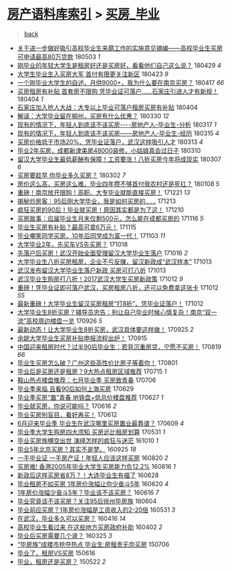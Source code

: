 [房产语料库索引](../../README.md)  > [买房_毕业](买房_毕业.md)
====
> [back](../README.md)

- [关于进一步做好吸引高校毕业生来葫工作的实施意见摘编——高校毕业生买房可申请最高80万贷款](http://jkwz.applinzi.com/ittc/7098931065605587984.html#%E5%85%B3%E4%BA%8E%E8%BF%9B%E4%B8%80%E6%AD%A5%E5%81%9A%E5%A5%BD%E5%90%B8%E5%BC%95%E9%AB%98%E6%A0%A1%E6%AF%95%E4%B8%9A%E7%94%9F%E6%9D%A5%E8%91%AB%E5%B7%A5%E4%BD%9C%E7%9A%84%E5%AE%9E%E6%96%BD%E6%84%8F%E8%A7%81%E6%91%98%E7%BC%96%E2%80%94%E2%80%94%E9%AB%98%E6%A0%A1%E6%AF%95%E4%B8%9A%E7%94%9F%E4%B9%B0%E6%88%BF%E5%8F%AF%E7%94%B3%E8%AF%B7%E6%9C%80%E9%AB%9880%E4%B8%87%E8%B4%B7%E6%AC%BE) 180503 *1* 
- [刚毕业的年轻大学生是租房好还是买房好，看看他们自己这么说？](http://jkwz.applinzi.com/ittc/7097546347647599626.html#%E5%88%9A%E6%AF%95%E4%B8%9A%E7%9A%84%E5%B9%B4%E8%BD%BB%E5%A4%A7%E5%AD%A6%E7%94%9F%E6%98%AF%E7%A7%9F%E6%88%BF%E5%A5%BD%E8%BF%98%E6%98%AF%E4%B9%B0%E6%88%BF%E5%A5%BD%EF%BC%8C%E7%9C%8B%E7%9C%8B%E4%BB%96%E4%BB%AC%E8%87%AA%E5%B7%B1%E8%BF%99%E4%B9%88%E8%AF%B4%EF%BC%9F) 180429 *4* 
- [大学生毕业生入买房大军 首付有限更关注新区](http://jkwz.applinzi.com/ittc/7095075455269078027.html#%E5%A4%A7%E5%AD%A6%E7%94%9F%E6%AF%95%E4%B8%9A%E7%94%9F%E5%85%A5%E4%B9%B0%E6%88%BF%E5%A4%A7%E5%86%9B+%E9%A6%96%E4%BB%98%E6%9C%89%E9%99%90%E6%9B%B4%E5%85%B3%E6%B3%A8%E6%96%B0%E5%8C%BA) 180423 *9* 
- [一个刚毕业大学生的自述，月供9000+，我为什么要在南京买房？](http://jkwz.applinzi.com/ittc/7093036556493521927.html#%E4%B8%80%E4%B8%AA%E5%88%9A%E6%AF%95%E4%B8%9A%E5%A4%A7%E5%AD%A6%E7%94%9F%E7%9A%84%E8%87%AA%E8%BF%B0%EF%BC%8C%E6%9C%88%E4%BE%9B9000%2B%EF%BC%8C%E6%88%91%E4%B8%BA%E4%BB%80%E4%B9%88%E8%A6%81%E5%9C%A8%E5%8D%97%E4%BA%AC%E4%B9%B0%E6%88%BF%EF%BC%9F) 180417 *66* 
- [买房租房有补贴 首套房不限购 凭毕业证可落户……石家庄引进人才有新规！](http://jkwz.applinzi.com/ittc/7088176757733852167.html#%E4%B9%B0%E6%88%BF%E7%A7%9F%E6%88%BF%E6%9C%89%E8%A1%A5%E8%B4%B4+%E9%A6%96%E5%A5%97%E6%88%BF%E4%B8%8D%E9%99%90%E8%B4%AD+%E5%87%AD%E6%AF%95%E4%B8%9A%E8%AF%81%E5%8F%AF%E8%90%BD%E6%88%B7%E2%80%A6%E2%80%A6%E7%9F%B3%E5%AE%B6%E5%BA%84%E5%BC%95%E8%BF%9B%E4%BA%BA%E6%89%8D%E6%9C%89%E6%96%B0%E8%A7%84%EF%BC%81) 180404 *1* 
- [石家庄加入抢人大战：大专以上毕业可落户租房买房有补贴](http://jkwz.applinzi.com/ittc/7088145693099426822.html#%E7%9F%B3%E5%AE%B6%E5%BA%84%E5%8A%A0%E5%85%A5%E6%8A%A2%E4%BA%BA%E5%A4%A7%E6%88%98%EF%BC%9A%E5%A4%A7%E4%B8%93%E4%BB%A5%E4%B8%8A%E6%AF%95%E4%B8%9A%E5%8F%AF%E8%90%BD%E6%88%B7%E7%A7%9F%E6%88%BF%E4%B9%B0%E6%88%BF%E6%9C%89%E8%A1%A5%E8%B4%B4) 180404  
- [解读：大学毕业留在柳州，买房有什么优惠？](http://jkwz.applinzi.com/ittc/7086344835240035344.html#%E8%A7%A3%E8%AF%BB%EF%BC%9A%E5%A4%A7%E5%AD%A6%E6%AF%95%E4%B8%9A%E7%95%99%E5%9C%A8%E6%9F%B3%E5%B7%9E%EF%BC%8C%E4%B9%B0%E6%88%BF%E6%9C%89%E4%BB%80%E4%B9%88%E4%BC%98%E6%83%A0%EF%BC%9F) 180330 *12* 
- [现有的情况下，年轻人到底该不该买房----房地产人-毕业生-分析](http://jkwz.applinzi.com/ittc/7081360622174602247.html#%E7%8E%B0%E6%9C%89%E7%9A%84%E6%83%85%E5%86%B5%E4%B8%8B%EF%BC%8C%E5%B9%B4%E8%BD%BB%E4%BA%BA%E5%88%B0%E5%BA%95%E8%AF%A5%E4%B8%8D%E8%AF%A5%E4%B9%B0%E6%88%BF----%E6%88%BF%E5%9C%B0%E4%BA%A7%E4%BA%BA-%E6%AF%95%E4%B8%9A%E7%94%9F-%E5%88%86%E6%9E%90) 180317 *1* 
- [现有的情况下，年轻人到底该不该买房——房地产人-毕业生-经历](http://jkwz.applinzi.com/ittc/7080723345400398859.html#%E7%8E%B0%E6%9C%89%E7%9A%84%E6%83%85%E5%86%B5%E4%B8%8B%EF%BC%8C%E5%B9%B4%E8%BD%BB%E4%BA%BA%E5%88%B0%E5%BA%95%E8%AF%A5%E4%B8%8D%E8%AF%A5%E4%B9%B0%E6%88%BF%E2%80%94%E2%80%94%E6%88%BF%E5%9C%B0%E4%BA%A7%E4%BA%BA-%E6%AF%95%E4%B8%9A%E7%94%9F-%E7%BB%8F%E5%8E%86) 180315 *4* 
- [买房价格低于市场20%、凭毕业证落户，武汉这样吸引人才](http://jkwz.applinzi.com/ittc/7080027372076401675.html#%E4%B9%B0%E6%88%BF%E4%BB%B7%E6%A0%BC%E4%BD%8E%E4%BA%8E%E5%B8%82%E5%9C%BA20%25%E3%80%81%E5%87%AD%E6%AF%95%E4%B8%9A%E8%AF%81%E8%90%BD%E6%88%B7%EF%BC%8C%E6%AD%A6%E6%B1%89%E8%BF%99%E6%A0%B7%E5%90%B8%E5%BC%95%E4%BA%BA%E6%89%8D) 180313 *4* 
- [毕业2年买房，成都新津美房48000装修，小姑娘真会过日子](http://jkwz.applinzi.com/ittc/7078895604581532678.html#%E6%AF%95%E4%B8%9A2%E5%B9%B4%E4%B9%B0%E6%88%BF%EF%BC%8C%E6%88%90%E9%83%BD%E6%96%B0%E6%B4%A5%E7%BE%8E%E6%88%BF48000%E8%A3%85%E4%BF%AE%EF%BC%8C%E5%B0%8F%E5%A7%91%E5%A8%98%E7%9C%9F%E4%BC%9A%E8%BF%87%E6%97%A5%E5%AD%90) 180310  
- [留汉大学毕业生最低薪酬有保障！工资要涨！八折买房今年将成现实](http://jkwz.applinzi.com/ittc/7077567588479796240.html#%E7%95%99%E6%B1%89%E5%A4%A7%E5%AD%A6%E6%AF%95%E4%B8%9A%E7%94%9F%E6%9C%80%E4%BD%8E%E8%96%AA%E9%85%AC%E6%9C%89%E4%BF%9D%E9%9A%9C%EF%BC%81%E5%B7%A5%E8%B5%84%E8%A6%81%E6%B6%A8%EF%BC%81%E5%85%AB%E6%8A%98%E4%B9%B0%E6%88%BF%E4%BB%8A%E5%B9%B4%E5%B0%86%E6%88%90%E7%8E%B0%E5%AE%9E) 180307 *6* 
- [买房要趁早 你毕业多久买房？](http://jkwz.applinzi.com/ittc/7075915563698488330.html#%E4%B9%B0%E6%88%BF%E8%A6%81%E8%B6%81%E6%97%A9+%E4%BD%A0%E6%AF%95%E4%B8%9A%E5%A4%9A%E4%B9%85%E4%B9%B0%E6%88%BF%EF%BC%9F) 180302 *7* 
- [房价这么高，买房这么难，毕业四年攒不够首付我农村还是死扛？](http://jkwz.applinzi.com/ittc/7055956535652385799.html#%E6%88%BF%E4%BB%B7%E8%BF%99%E4%B9%88%E9%AB%98%EF%BC%8C%E4%B9%B0%E6%88%BF%E8%BF%99%E4%B9%88%E9%9A%BE%EF%BC%8C%E6%AF%95%E4%B8%9A%E5%9B%9B%E5%B9%B4%E6%94%92%E4%B8%8D%E5%A4%9F%E9%A6%96%E4%BB%98%E6%88%91%E5%86%9C%E6%9D%91%E8%BF%98%E6%98%AF%E6%AD%BB%E6%89%9B%EF%BC%9F) 180108 *5* 
- [重磅！南京放开限购！高职、大专毕业就能直接买房！](http://jkwz.applinzi.com/ittc/7048535591988233233.html#%E9%87%8D%E7%A3%85%EF%BC%81%E5%8D%97%E4%BA%AC%E6%94%BE%E5%BC%80%E9%99%90%E8%B4%AD%EF%BC%81%E9%AB%98%E8%81%8C%E3%80%81%E5%A4%A7%E4%B8%93%E6%AF%95%E4%B8%9A%E5%B0%B1%E8%83%BD%E7%9B%B4%E6%8E%A5%E4%B9%B0%E6%88%BF%EF%BC%81) 171221 *13* 
- [揭秘炒房客｜95后刚大学毕业，我是如何买房的……](http://jkwz.applinzi.com/ittc/7046403447685907472.html#%E6%8F%AD%E7%A7%98%E7%82%92%E6%88%BF%E5%AE%A2%EF%BD%9C95%E5%90%8E%E5%88%9A%E5%A4%A7%E5%AD%A6%E6%AF%95%E4%B8%9A%EF%BC%8C%E6%88%91%E6%98%AF%E5%A6%82%E4%BD%95%E4%B9%B0%E6%88%BF%E7%9A%84%E2%80%A6%E2%80%A6) 171213  
- [疯狂买房的90后！毕业就买房！原因其实都是为了这！](http://jkwz.applinzi.com/ittc/7045542617775866897.html#%E7%96%AF%E7%8B%82%E4%B9%B0%E6%88%BF%E7%9A%8490%E5%90%8E%EF%BC%81%E6%AF%95%E4%B8%9A%E5%B0%B1%E4%B9%B0%E6%88%BF%EF%BC%81%E5%8E%9F%E5%9B%A0%E5%85%B6%E5%AE%9E%E9%83%BD%E6%98%AF%E4%B8%BA%E4%BA%86%E8%BF%99%EF%BC%81) 171210  
- [买房故事：应届毕业生月末仅剩500元，怎么能在成都买房的](http://jkwz.applinzi.com/ittc/7036323212122653713.html#%E4%B9%B0%E6%88%BF%E6%95%85%E4%BA%8B%EF%BC%9A%E5%BA%94%E5%B1%8A%E6%AF%95%E4%B8%9A%E7%94%9F%E6%9C%88%E6%9C%AB%E4%BB%85%E5%89%A9500%E5%85%83%EF%BC%8C%E6%80%8E%E4%B9%88%E8%83%BD%E5%9C%A8%E6%88%90%E9%83%BD%E4%B9%B0%E6%88%BF%E7%9A%84) 171116 *5* 
- [毕业生买房有补贴？最高可拿6万元！](http://jkwz.applinzi.com/ittc/7036163582511809553.html#%E6%AF%95%E4%B8%9A%E7%94%9F%E4%B9%B0%E6%88%BF%E6%9C%89%E8%A1%A5%E8%B4%B4%EF%BC%9F%E6%9C%80%E9%AB%98%E5%8F%AF%E6%8B%BF6%E4%B8%87%E5%85%83%EF%BC%81) 171115  
- [毕业嘲笑同学买房，10年后同学成为富一代！](http://jkwz.applinzi.com/ittc/7031696354173256721.html#%E6%AF%95%E4%B8%9A%E5%98%B2%E7%AC%91%E5%90%8C%E5%AD%A6%E4%B9%B0%E6%88%BF%EF%BC%8C10%E5%B9%B4%E5%90%8E%E5%90%8C%E5%AD%A6%E6%88%90%E4%B8%BA%E5%AF%8C%E4%B8%80%E4%BB%A3%EF%BC%81) 171103 *11* 
- [大学毕业2年，先买车VS先买房？](http://jkwz.applinzi.com/ittc/7025909108832732177.html#%E5%A4%A7%E5%AD%A6%E6%AF%95%E4%B8%9A2%E5%B9%B4%EF%BC%8C%E5%85%88%E4%B9%B0%E8%BD%A6VS%E5%85%88%E4%B9%B0%E6%88%BF%EF%BC%9F) 171018  
- [先落户后买房！武汉开始全面受理留汉大学毕业生落户](http://jkwz.applinzi.com/ittc/7024988107055825937.html#%E5%85%88%E8%90%BD%E6%88%B7%E5%90%8E%E4%B9%B0%E6%88%BF%EF%BC%81%E6%AD%A6%E6%B1%89%E5%BC%80%E5%A7%8B%E5%85%A8%E9%9D%A2%E5%8F%97%E7%90%86%E7%95%99%E6%B1%89%E5%A4%A7%E5%AD%A6%E6%AF%95%E4%B8%9A%E7%94%9F%E8%90%BD%E6%88%B7) 171016 *2* 
- [大学毕业生八折买房租房，企业不亏反赚，留汉新政成“武汉样本”](http://jkwz.applinzi.com/ittc/7024066097639326737.html#%E5%A4%A7%E5%AD%A6%E6%AF%95%E4%B8%9A%E7%94%9F%E5%85%AB%E6%8A%98%E4%B9%B0%E6%88%BF%E7%A7%9F%E6%88%BF%EF%BC%8C%E4%BC%81%E4%B8%9A%E4%B8%8D%E4%BA%8F%E5%8F%8D%E8%B5%9A%EF%BC%8C%E7%95%99%E6%B1%89%E6%96%B0%E6%94%BF%E6%88%90%E2%80%9C%E6%AD%A6%E6%B1%89%E6%A0%B7%E6%9C%AC%E2%80%9D) 171013  
- [武汉发布留汉大学毕业生落户新政 买房可打八折](http://jkwz.applinzi.com/ittc/7023889501443851280.html#%E6%AD%A6%E6%B1%89%E5%8F%91%E5%B8%83%E7%95%99%E6%B1%89%E5%A4%A7%E5%AD%A6%E6%AF%95%E4%B8%9A%E7%94%9F%E8%90%BD%E6%88%B7%E6%96%B0%E6%94%BF+%E4%B9%B0%E6%88%BF%E5%8F%AF%E6%89%93%E5%85%AB%E6%8A%98) 171013  
- [武汉毕业生购房打八折！2017武汉大学生买房新政策](http://jkwz.applinzi.com/ittc/7023624036398138384.html#%E6%AD%A6%E6%B1%89%E6%AF%95%E4%B8%9A%E7%94%9F%E8%B4%AD%E6%88%BF%E6%89%93%E5%85%AB%E6%8A%98%EF%BC%812017%E6%AD%A6%E6%B1%89%E5%A4%A7%E5%AD%A6%E7%94%9F%E4%B9%B0%E6%88%BF%E6%96%B0%E6%94%BF%E7%AD%96) 171012 *9* 
- [重磅！凭毕业证即可落户武汉，买房租房八折，还可以免费拿这张卡](http://jkwz.applinzi.com/ittc/7023507975023625232.html#%E9%87%8D%E7%A3%85%EF%BC%81%E5%87%AD%E6%AF%95%E4%B8%9A%E8%AF%81%E5%8D%B3%E5%8F%AF%E8%90%BD%E6%88%B7%E6%AD%A6%E6%B1%89%EF%BC%8C%E4%B9%B0%E6%88%BF%E7%A7%9F%E6%88%BF%E5%85%AB%E6%8A%98%EF%BC%8C%E8%BF%98%E5%8F%AF%E4%BB%A5%E5%85%8D%E8%B4%B9%E6%8B%BF%E8%BF%99%E5%BC%A0%E5%8D%A1) 171012 *55* 
- [最新重磅！大学毕业生留汉买房租房“打8折”、凭毕业证落户！](http://jkwz.applinzi.com/ittc/7023479171899196432.html#%E6%9C%80%E6%96%B0%E9%87%8D%E7%A3%85%EF%BC%81%E5%A4%A7%E5%AD%A6%E6%AF%95%E4%B8%9A%E7%94%9F%E7%95%99%E6%B1%89%E4%B9%B0%E6%88%BF%E7%A7%9F%E6%88%BF%E2%80%9C%E6%89%938%E6%8A%98%E2%80%9D%E3%80%81%E5%87%AD%E6%AF%95%E4%B8%9A%E8%AF%81%E8%90%BD%E6%88%B7%EF%BC%81) 171012  
- [大学毕业生8折买房？辅导员忠告：别让自己毕业时候心情复杂！南京“双一流”高校周边楼盘一览](http://jkwz.applinzi.com/ittc/7017748814109344784.html#%E5%A4%A7%E5%AD%A6%E6%AF%95%E4%B8%9A%E7%94%9F8%E6%8A%98%E4%B9%B0%E6%88%BF%EF%BC%9F%E8%BE%85%E5%AF%BC%E5%91%98%E5%BF%A0%E5%91%8A%EF%BC%9A%E5%88%AB%E8%AE%A9%E8%87%AA%E5%B7%B1%E6%AF%95%E4%B8%9A%E6%97%B6%E5%80%99%E5%BF%83%E6%83%85%E5%A4%8D%E6%9D%82%EF%BC%81%E5%8D%97%E4%BA%AC%E2%80%9C%E5%8F%8C%E4%B8%80%E6%B5%81%E2%80%9D%E9%AB%98%E6%A0%A1%E5%91%A8%E8%BE%B9%E6%A5%BC%E7%9B%98%E4%B8%80%E8%A7%88) 170926 *5* 
- [最新动态！让大学毕业生8折买房，武汉具体要这样做！](http://jkwz.applinzi.com/ittc/7017354068140491793.html#%E6%9C%80%E6%96%B0%E5%8A%A8%E6%80%81%EF%BC%81%E8%AE%A9%E5%A4%A7%E5%AD%A6%E6%AF%95%E4%B8%9A%E7%94%9F8%E6%8A%98%E4%B9%B0%E6%88%BF%EF%BC%8C%E6%AD%A6%E6%B1%89%E5%85%B7%E4%BD%93%E8%A6%81%E8%BF%99%E6%A0%B7%E5%81%9A%EF%BC%81) 170925 *2* 
- [余姚大学毕业生买房补贴申报流程出炉！](http://jkwz.applinzi.com/ittc/7013573484234671121.html#%E4%BD%99%E5%A7%9A%E5%A4%A7%E5%AD%A6%E6%AF%95%E4%B8%9A%E7%94%9F%E4%B9%B0%E6%88%BF%E8%A1%A5%E8%B4%B4%E7%94%B3%E6%8A%A5%E6%B5%81%E7%A8%8B%E5%87%BA%E7%82%89%EF%BC%81) 170915  
- [中国迎来租房时代？过半90后毕业生：若背沉重房贷，宁愿不买房！](http://jkwz.applinzi.com/ittc/7003443145113863184.html#%E4%B8%AD%E5%9B%BD%E8%BF%8E%E6%9D%A5%E7%A7%9F%E6%88%BF%E6%97%B6%E4%BB%A3%EF%BC%9F%E8%BF%87%E5%8D%8A90%E5%90%8E%E6%AF%95%E4%B8%9A%E7%94%9F%EF%BC%9A%E8%8B%A5%E8%83%8C%E6%B2%89%E9%87%8D%E6%88%BF%E8%B4%B7%EF%BC%8C%E5%AE%81%E6%84%BF%E4%B8%8D%E4%B9%B0%E6%88%BF%EF%BC%81) 170819 *66* 
- [毕业生买房怎么破？广州这些高性价比房子等着你！](http://jkwz.applinzi.com/ittc/6996869764704896016.html#%E6%AF%95%E4%B8%9A%E7%94%9F%E4%B9%B0%E6%88%BF%E6%80%8E%E4%B9%88%E7%A0%B4%EF%BC%9F%E5%B9%BF%E5%B7%9E%E8%BF%99%E4%BA%9B%E9%AB%98%E6%80%A7%E4%BB%B7%E6%AF%94%E6%88%BF%E5%AD%90%E7%AD%89%E7%9D%80%E4%BD%A0%EF%BC%81) 170801  
- [毕业后是买房还是租房？9大热点租房区域推荐](http://jkwz.applinzi.com/ittc/6990475990269428753.html#%E6%AF%95%E4%B8%9A%E5%90%8E%E6%98%AF%E4%B9%B0%E6%88%BF%E8%BF%98%E6%98%AF%E7%A7%9F%E6%88%BF%EF%BC%9F9%E5%A4%A7%E7%83%AD%E7%82%B9%E7%A7%9F%E6%88%BF%E5%8C%BA%E5%9F%9F%E6%8E%A8%E8%8D%90) 170715 *1* 
- [鞍山热点楼盘推荐：七月毕业季 买房致青春](http://jkwz.applinzi.com/ittc/6987192929054360592.html#%E9%9E%8D%E5%B1%B1%E7%83%AD%E7%82%B9%E6%A5%BC%E7%9B%98%E6%8E%A8%E8%8D%90%EF%BC%9A%E4%B8%83%E6%9C%88%E6%AF%95%E4%B8%9A%E5%AD%A3+%E4%B9%B0%E6%88%BF%E8%87%B4%E9%9D%92%E6%98%A5) 170706  
- [毕业季来临 且看90后如何上海买房](http://jkwz.applinzi.com/ittc/6984616732986442756.html#%E6%AF%95%E4%B8%9A%E5%AD%A3%E6%9D%A5%E4%B8%B4+%E4%B8%94%E7%9C%8B90%E5%90%8E%E5%A6%82%E4%BD%95%E4%B8%8A%E6%B5%B7%E4%B9%B0%E6%88%BF) 170629  
- [毕业季买房“置”青春 地铁盘+低总价楼盘推荐](http://jkwz.applinzi.com/ittc/6983769617305437188.html#%E6%AF%95%E4%B8%9A%E5%AD%A3%E4%B9%B0%E6%88%BF%E2%80%9C%E7%BD%AE%E2%80%9D%E9%9D%92%E6%98%A5+%E5%9C%B0%E9%93%81%E7%9B%98%2B%E4%BD%8E%E6%80%BB%E4%BB%B7%E6%A5%BC%E7%9B%98%E6%8E%A8%E8%8D%90) 170627 *1* 
- [毕业就买房，你说可能吗？](http://jkwz.applinzi.com/ittc/6979803019838227460.html#%E6%AF%95%E4%B8%9A%E5%B0%B1%E4%B9%B0%E6%88%BF%EF%BC%8C%E4%BD%A0%E8%AF%B4%E5%8F%AF%E8%83%BD%E5%90%97%EF%BC%9F) 170616 *2* 
- [毕业买房别盲目，看好再买！](http://jkwz.applinzi.com/ittc/6978314742065005572.html#%E6%AF%95%E4%B8%9A%E4%B9%B0%E6%88%BF%E5%88%AB%E7%9B%B2%E7%9B%AE%EF%BC%8C%E7%9C%8B%E5%A5%BD%E5%86%8D%E4%B9%B0%EF%BC%81) 170612  
- [6月迎来毕业季 毕业生在武汉哪里买房置业最靠谱？](http://jkwz.applinzi.com/ittc/6977102176017974276.html#6%E6%9C%88%E8%BF%8E%E6%9D%A5%E6%AF%95%E4%B8%9A%E5%AD%A3+%E6%AF%95%E4%B8%9A%E7%94%9F%E5%9C%A8%E6%AD%A6%E6%B1%89%E5%93%AA%E9%87%8C%E4%B9%B0%E6%88%BF%E7%BD%AE%E4%B8%9A%E6%9C%80%E9%9D%A0%E8%B0%B1%EF%BC%9F) 170609 *4* 
- [毕业季大学生购房四大须知 买房远比租房划算](http://jkwz.applinzi.com/ittc/6973870676568966149.html#%E6%AF%95%E4%B8%9A%E5%AD%A3%E5%A4%A7%E5%AD%A6%E7%94%9F%E8%B4%AD%E6%88%BF%E5%9B%9B%E5%A4%A7%E9%A1%BB%E7%9F%A5+%E4%B9%B0%E6%88%BF%E8%BF%9C%E6%AF%94%E7%A7%9F%E6%88%BF%E5%88%92%E7%AE%97) 170531 *1* 
- [毕业买房族横空出世 演绎怎样的疯狂与迷茫](http://jkwz.applinzi.com/ittc/6887420227406529541.html#%E6%AF%95%E4%B8%9A%E4%B9%B0%E6%88%BF%E6%97%8F%E6%A8%AA%E7%A9%BA%E5%87%BA%E4%B8%96+%E6%BC%94%E7%BB%8E%E6%80%8E%E6%A0%B7%E7%9A%84%E7%96%AF%E7%8B%82%E4%B8%8E%E8%BF%B7%E8%8C%AB) 161010 *1* 
- [毕业5年北京买房？其实不是梦。](http://jkwz.applinzi.com/ittc/6881373511267910660.html#%E6%AF%95%E4%B8%9A5%E5%B9%B4%E5%8C%97%E4%BA%AC%E4%B9%B0%E6%88%BF%EF%BC%9F%E5%85%B6%E5%AE%9E%E4%B8%8D%E6%98%AF%E6%A2%A6%E3%80%82) 160925 *18* 
- [一手毕业证 一手房产证！年轻人应该这样买房](http://jkwz.applinzi.com/ittc/6868529070131905540.html#%E4%B8%80%E6%89%8B%E6%AF%95%E4%B8%9A%E8%AF%81+%E4%B8%80%E6%89%8B%E6%88%BF%E4%BA%A7%E8%AF%81%EF%BC%81%E5%B9%B4%E8%BD%BB%E4%BA%BA%E5%BA%94%E8%AF%A5%E8%BF%99%E6%A0%B7%E4%B9%B0%E6%88%BF) 160820 *2* 
- [买房难! 香港2005年毕业大学生买房能力负12.2%](http://jkwz.applinzi.com/ittc/6866893259187684357.html#%E4%B9%B0%E6%88%BF%E9%9A%BE%21+%E9%A6%99%E6%B8%AF2005%E5%B9%B4%E6%AF%95%E4%B8%9A%E5%A4%A7%E5%AD%A6%E7%94%9F%E4%B9%B0%E6%88%BF%E8%83%BD%E5%8A%9B%E8%B4%9F12.2%25) 160816 *1* 
- [新政后这样买房省8万？！大连毕业生有福了](http://jkwz.applinzi.com/ittc/6848704574952834052.html#%E6%96%B0%E6%94%BF%E5%90%8E%E8%BF%99%E6%A0%B7%E4%B9%B0%E6%88%BF%E7%9C%818%E4%B8%87%EF%BC%9F%EF%BC%81%E5%A4%A7%E8%BF%9E%E6%AF%95%E4%B8%9A%E7%94%9F%E6%9C%89%E7%A6%8F%E4%BA%86) 160628  
- [毕业租房不如买房 1年房价涨幅让你少奋斗5年](http://jkwz.applinzi.com/ittc/6845759208078967812.html#%E6%AF%95%E4%B8%9A%E7%A7%9F%E6%88%BF%E4%B8%8D%E5%A6%82%E4%B9%B0%E6%88%BF+1%E5%B9%B4%E6%88%BF%E4%BB%B7%E6%B6%A8%E5%B9%85%E8%AE%A9%E4%BD%A0%E5%B0%91%E5%A5%8B%E6%96%975%E5%B9%B4) 160620 *4* 
- [1年房价涨幅少奋斗5年？毕业该不该买房？](http://jkwz.applinzi.com/ittc/6844248589316129796.html#1%E5%B9%B4%E6%88%BF%E4%BB%B7%E6%B6%A8%E5%B9%85%E5%B0%91%E5%A5%8B%E6%96%975%E5%B9%B4%EF%BC%9F%E6%AF%95%E4%B8%9A%E8%AF%A5%E4%B8%8D%E8%AF%A5%E4%B9%B0%E6%88%BF%EF%BC%9F) 160616 *7* 
- [毕业究竟该不该买房？关注95后徐州毕房族](http://jkwz.applinzi.com/ittc/6839914520214242309.html#%E6%AF%95%E4%B8%9A%E7%A9%B6%E7%AB%9F%E8%AF%A5%E4%B8%8D%E8%AF%A5%E4%B9%B0%E6%88%BF%EF%BC%9F%E5%85%B3%E6%B3%A895%E5%90%8E%E5%BE%90%E5%B7%9E%E6%AF%95%E6%88%BF%E6%97%8F) 160604  
- [毕业前应买房？1年房价涨幅是工资收入的2-20倍](http://jkwz.applinzi.com/ittc/6838307061896840196.html#%E6%AF%95%E4%B8%9A%E5%89%8D%E5%BA%94%E4%B9%B0%E6%88%BF%EF%BC%9F1%E5%B9%B4%E6%88%BF%E4%BB%B7%E6%B6%A8%E5%B9%85%E6%98%AF%E5%B7%A5%E8%B5%84%E6%94%B6%E5%85%A5%E7%9A%842-20%E5%80%8D) 160531 *3* 
- [在武汉，毕业多久可以买房？](http://jkwz.applinzi.com/ittc/6821660636001862661.html#%E5%9C%A8%E6%AD%A6%E6%B1%89%EF%BC%8C%E6%AF%95%E4%B8%9A%E5%A4%9A%E4%B9%85%E5%8F%AF%E4%BB%A5%E4%B9%B0%E6%88%BF%EF%BC%9F) 160416 *14* 
- [高校毕业生看过来 在这些地方买房政府补助](http://jkwz.applinzi.com/ittc/6816433749000455172.html#%E9%AB%98%E6%A0%A1%E6%AF%95%E4%B8%9A%E7%94%9F%E7%9C%8B%E8%BF%87%E6%9D%A5+%E5%9C%A8%E8%BF%99%E4%BA%9B%E5%9C%B0%E6%96%B9%E4%B9%B0%E6%88%BF%E6%94%BF%E5%BA%9C%E8%A1%A5%E5%8A%A9) 160402 *2* 
- [毕业后买房需要几个肾？](http://jkwz.applinzi.com/ittc/6813449071180121093.html#%E6%AF%95%E4%B8%9A%E5%90%8E%E4%B9%B0%E6%88%BF%E9%9C%80%E8%A6%81%E5%87%A0%E4%B8%AA%E8%82%BE%EF%BC%9F) 160325 *3* 
- [“毕房族”成楼市抢夺热点 毕业生:房租贵无奈买房](http://jkwz.applinzi.com/ittc/547650611427989549.html#%E2%80%9C%E6%AF%95%E6%88%BF%E6%97%8F%E2%80%9D%E6%88%90%E6%A5%BC%E5%B8%82%E6%8A%A2%E5%A4%BA%E7%83%AD%E7%82%B9+%E6%AF%95%E4%B8%9A%E7%94%9F%3A%E6%88%BF%E7%A7%9F%E8%B4%B5%E6%97%A0%E5%A5%88%E4%B9%B0%E6%88%BF) 150706  
- [毕业了，租房VS买房](http://jkwz.applinzi.com/ittc/547650611421970080.html#%E6%AF%95%E4%B8%9A%E4%BA%86%EF%BC%8C%E7%A7%9F%E6%88%BFVS%E4%B9%B0%E6%88%BF) 150616  
- [毕业，租房还是买房？](http://jkwz.applinzi.com/ittc/547650611416440410.html#%E6%AF%95%E4%B8%9A%EF%BC%8C%E7%A7%9F%E6%88%BF%E8%BF%98%E6%98%AF%E4%B9%B0%E6%88%BF%EF%BC%9F) 150522 *2* 
